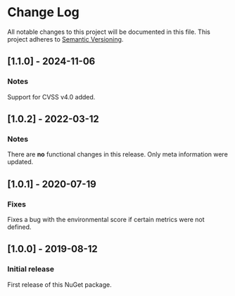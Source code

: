 # Change Log
All notable changes to this project will be documented in this file.
This project adheres to [Semantic Versioning](http://semver.org/).

## [1.1.0] - 2024-11-06
### Notes
Support for CVSS v4.0 added.

## [1.0.2] - 2022-03-12
### Notes
There are **no** functional changes in this release. Only meta information were updated.

## [1.0.1] - 2020-07-19
### Fixes
Fixes a bug with the environmental score if certain metrics were not defined.

## [1.0.0] - 2019-08-12
### Initial release
First release of this NuGet package.

